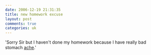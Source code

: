 ```yaml
---
date: 2006-12-19 21:31:35
title: new homework excuse
layout: post
comments: true
categories: uk
---
```

'Sorry Sir but I haven't done my homework because I have really bad
stomach
[ache](http://news.bbc.co.uk/1/hi/england/west_yorkshire/6193021.stm).'
